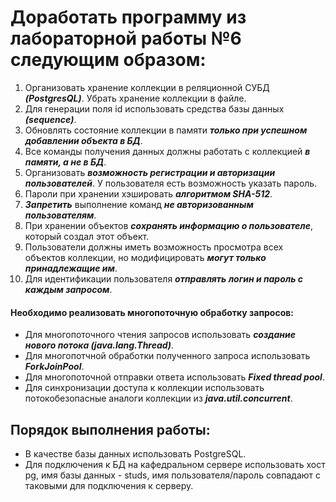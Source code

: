 # Доработать программу из лабораторной работы №6 следующим образом:

1. Организовать хранение коллекции в реляционной СУБД ***(PostgresQL)***. Убрать хранение коллекции в файле.
2. Для генерации поля id использовать средства базы данных ***(sequence)***.
3. Обновлять состояние коллекции в памяти ***только при успешном добавлении объекта в БД***.
4. Все команды получения данных должны работать с коллекцией ***в памяти, а не в БД***.
5. Организовать ***возможность регистрации и авторизации пользователей***. У пользователя есть возможность указать пароль.
6. Пароли при хранении хэшировать ***алгоритмом SHA-512***.
7. ***Запретить*** выполнение команд ***не авторизованным пользователям***.
8. При хранении объектов ***сохранять информацию о пользователе***, который создал этот объект.
9. Пользователи должны иметь возможность просмотра всех объектов коллекции, но модифицировать ***могут только принадлежащие им***.
10. Для идентификации пользователя ***отправлять логин и пароль с каждым запросом***.

#### Необходимо реализовать многопоточную обработку запросов:

* Для многопоточного чтения запросов использовать ***создание нового потока (java.lang.Thread)***.
* Для многопотчной обработки полученного запроса использовать ***ForkJoinPool***.
* Для многопоточной отправки ответа использовать ***Fixed thread pool***.
* Для синхронизации доступа к коллекции использовать потокобезопасные аналоги коллекции из ***java.util.concurrent***.

## Порядок выполнения работы:

* В качестве базы данных использовать PostgreSQL.
* Для подключения к БД на кафедральном сервере использовать хост pg, имя базы данных - studs, имя пользователя/пароль совпадают с таковыми для подключения к серверу.
